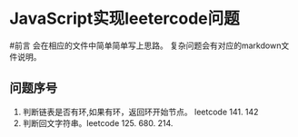 # JavaScript实现leetercode问题
#前言
会在相应的文件中简单简单写上思路。 复杂问题会有对应的markdown文件说明。
## 问题序号
1. 判断链表是否有环,如果有环，返回环开始节点。 leetcode 141. 142
2. 判断回文字符串。leetcode 125. 680. 214.